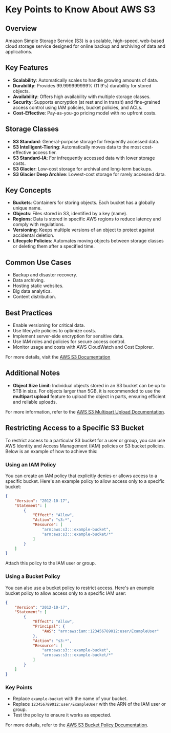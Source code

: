 # Key Points to Know About AWS S3

## Overview
Amazon Simple Storage Service (S3) is a scalable, high-speed, web-based cloud storage service designed for online backup and archiving of data and applications.

## Key Features
- **Scalability**: Automatically scales to handle growing amounts of data.
- **Durability**: Provides 99.999999999% (11 9's) durability for stored objects.
- **Availability**: Offers high availability with multiple storage classes.
- **Security**: Supports encryption (at rest and in transit) and fine-grained access control using IAM policies, bucket policies, and ACLs.
- **Cost-Effective**: Pay-as-you-go pricing model with no upfront costs.

## Storage Classes
- **S3 Standard**: General-purpose storage for frequently accessed data.
- **S3 Intelligent-Tiering**: Automatically moves data to the most cost-effective access tier.
- **S3 Standard-IA**: For infrequently accessed data with lower storage costs.
- **S3 Glacier**: Low-cost storage for archival and long-term backups.
- **S3 Glacier Deep Archive**: Lowest-cost storage for rarely accessed data.

## Key Concepts
- **Buckets**: Containers for storing objects. Each bucket has a globally unique name.
- **Objects**: Files stored in S3, identified by a key (name).
- **Regions**: Data is stored in specific AWS regions to reduce latency and comply with regulations.
- **Versioning**: Keeps multiple versions of an object to protect against accidental deletion.
- **Lifecycle Policies**: Automates moving objects between storage classes or deleting them after a specified time.

## Common Use Cases
- Backup and disaster recovery.
- Data archiving.
- Hosting static websites.
- Big data analytics.
- Content distribution.

## Best Practices
- Enable versioning for critical data.
- Use lifecycle policies to optimize costs.
- Implement server-side encryption for sensitive data.
- Use IAM roles and policies for secure access control.
- Monitor usage and costs with AWS CloudWatch and Cost Explorer.

For more details, visit the [AWS S3 Documentation](https://aws.amazon.com/s3/)


## Additional Notes
- **Object Size Limit**: Individual objects stored in an S3 bucket can be up to 5TB in size. For objects larger than 5GB, it is recommended to use the **multipart upload** feature to upload the object in parts, ensuring efficient and reliable uploads.

For more information, refer to the [AWS S3 Multipart Upload Documentation](https://docs.aws.amazon.com/AmazonS3/latest/userguide/mpuoverview.html).

## Restricting Access to a Specific S3 Bucket

To restrict access to a particular S3 bucket for a user or group, you can use AWS Identity and Access Management (IAM) policies or S3 bucket policies. Below is an example of how to achieve this:

### Using an IAM Policy
You can create an IAM policy that explicitly denies or allows access to a specific bucket. Here's an example policy to allow access only to a specific bucket:

```json
{
    "Version": "2012-10-17",
    "Statement": [
        {
            "Effect": "Allow",
            "Action": "s3:*",
            "Resource": [
                "arn:aws:s3:::example-bucket",
                "arn:aws:s3:::example-bucket/*"
            ]
        }
    ]
}
```

Attach this policy to the IAM user or group.

### Using a Bucket Policy
You can also use a bucket policy to restrict access. Here's an example bucket policy to allow access only to a specific IAM user:

```json
{
    "Version": "2012-10-17",
    "Statement": [
        {
            "Effect": "Allow",
            "Principal": {
                "AWS": "arn:aws:iam::123456789012:user/ExampleUser"
            },
            "Action": "s3:*",
            "Resource": [
                "arn:aws:s3:::example-bucket",
                "arn:aws:s3:::example-bucket/*"
            ]
        }
    ]
}
```

### Key Points
- Replace `example-bucket` with the name of your bucket.
- Replace `123456789012:user/ExampleUser` with the ARN of the IAM user or group.
- Test the policy to ensure it works as expected.

For more details, refer to the [AWS S3 Bucket Policy Documentation](https://docs.aws.amazon.com/AmazonS3/latest/userguide/example-bucket-policies.html).